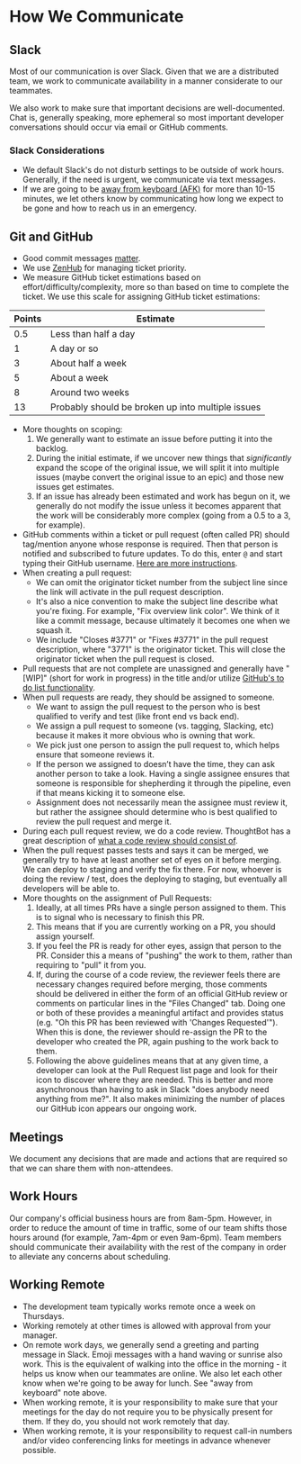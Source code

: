 # How We Communicate

## Slack
Most of our communication is over Slack. Given that we are a distributed team,
we work to communicate availability in a manner considerate to our teammates.

We also work to make sure that important decisions are well-documented. Chat is,
generally speaking, more ephemeral so most important developer conversations
should occur via email or GitHub comments.

### Slack Considerations

- We default Slack's do not disturb settings to be outside of work hours.
  Generally, if the need is urgent, we communicate via text messages.
- If we are going to be [away from keyboard
  (AFK)](http://www.internetslang.com/AFK-meaning-definition.asp) for more than
  10-15 minutes, we let others know by communicating how long we expect to be
  gone and how to reach us in an emergency.

## Git and GitHub

- Good commit messages [matter](http://chris.beams.io/posts/git-commit/).
- We use [ZenHub](http://zenhub.io) for managing ticket priority.
- We measure GitHub ticket estimations based on effort/difficulty/complexity,
  more so than based on time to complete the ticket. We use this scale for
  assigning GitHub ticket estimations:

Points  | Estimate
------- | --------------------
0.5     | Less than half a day
1       | A day or so
3       | About half a week
5       | About a week
8       | Around two weeks
13      | Probably should be broken up into multiple issues

- More thoughts on scoping:
    1. We generally want to estimate an issue before putting it into the backlog.
    1. During the initial estimate, if we uncover new things that _significantly_ expand the scope of the original issue, we will split it into multiple issues (maybe convert the original issue to an epic) and those new issues get estimates.
    1. If an issue has already been estimated and work has begun on it, we generally do not modify the issue unless it becomes apparent that the work will be considerably more complex (going from a 0.5 to a 3, for example).
- GitHub comments within a ticket or pull request (often called PR) should 
  tag/mention anyone whose response is required. Then that person is notified
  and subscribed to future updates. To do this, enter `@` and start typing their
  GitHub username. [Here are more instructions](https://github.com/blog/821-mention-somebody-they-re-notified).
- When creating a pull request:
    - We can omit the originator ticket number from the subject line since the link will activate in the pull request description.
    - It's also a nice convention to make the subject line describe what you're
      fixing. For example, "Fix overview link color". We think of it like a commit
      message, because ultimately it becomes one when we squash it.
    - We include "Closes #3771" or "Fixes #3771" in the pull request description,
      where "3771" is the originator ticket. This will close the originator ticket
      when the pull request is closed.
- Pull requests that are not complete are unassigned and generally have "[WIP]"
  (short for work in progress) in the title and/or utilize [GitHub's to do list functionality](http://lifehacker.com/why-a-github-gist-is-my-favorite-to-do-list-1493063613).
- When pull requests are ready, they should be assigned to someone.
    - We want to assign the pull request to the person who is best qualified to
      verify and test (like front end vs back end).
    - We assign a pull request to someone (vs. tagging, Slacking, etc) because
      it makes it more obvious who is owning that work.
    - We pick just one person to assign the pull request to, which helps ensure
      that someone reviews it.
    - If the person we assigned to doesn’t have the time, they can ask another
      person to take a look. Having a single assignee ensures that someone is
      responsible for shepherding it through the pipeline, even if that means
      kicking it to someone else.
    - Assignment does not necessarily mean the assignee must review it, but
      rather the assignee should determine who is best qualified to review the
      pull request and merge it.
- During each pull request review, we do a code review. ThoughtBot has a great
  description of [what a code review should consist of](https://github.com/thoughtbot/guides/tree/master/code-review).
- When the pull request passes tests and says it can be merged, we generally try
  to have at least another set of eyes on it before merging. We can deploy to
  staging and verify the fix there. For now, whoever is doing the review / test,
  does the deploying to staging, but eventually all developers will be able to.
- More thoughts on the assignment of Pull Requests:
    1. Ideally, at all times PRs have a single person assigned to them. This is to signal
    who is necessary to finish this PR.
    1. This means that if you are currently working on a PR, you should assign yourself.
    1. If you feel the PR is ready for other eyes, assign that person to the PR. Consider
    this a means of "pushing" the work to them, rather than requiring to "pull" it from
    you.
    1. If, during the course of a code review, the reviewer feels there are necessary changes
    required before merging, those comments should be delivered in either the form of an
    official GitHub review or comments on particular lines in the "Files Changed" tab.
    Doing one or both of these provides a meaningful artifact and provides status (e.g.
    "Oh this PR has been reviewed with 'Changes Requested'"). When this is done, the reviewer
    should re-assign the PR to the developer who created the PR, again pushing to the
    work back to them.
    1. Following the above guidelines means that at any given time, a developer can look at
    the Pull Request list page and look for their icon to discover where they are needed.
    This is better and more asynchronous than having to ask in Slack "does anybody need
    anything from me?". It also makes minimizing the number of places our GitHub icon
    appears our ongoing work.

## Meetings

We document any decisions that are made and actions that are required so that we
can share them with non-attendees.

## Work Hours

Our company's official business hours are from 8am-5pm. However, in order to
reduce the amount of time in traffic, some of our team shifts those hours around
(for example, 7am-4pm or even 9am-6pm). Team members should communicate their
availability with the rest of the company in order to alleviate any concerns
about scheduling.

## Working Remote
- The development team typically works remote once a week on Thursdays.
- Working remotely at other times is allowed with approval from your manager.
- On remote work days, we generally send a greeting and parting message in
  Slack. Emoji messages with a hand waving or sunrise also work. This is the
  equivalent of walking into the office in the morning - it helps us know when
  our teammates are online. We also let each other know when we're going to be
  away for lunch. See "away from keyboard" note above.
- When working remote, it is your responsibility to make sure that your meetings
  for the day do not require you to be physically present for them. If they do,
  you should not work remotely that day.
- When working remote, it is your responsibility to request call-in numbers
  and/or video conferencing links for meetings in advance whenever possible.
